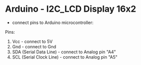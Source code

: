 # Arduino - I2C_LCD Display 16x2

- connect pins to Arduino microcontroller:

Pins: 
1. Vcc - connect to 5V
2. Gnd - connect to Gnd
3. SDA (Serial Data Line) -  connect to Analog pin "A4"
4. SCL (Serial Clock Line) - connect to Analog pin "A5"
